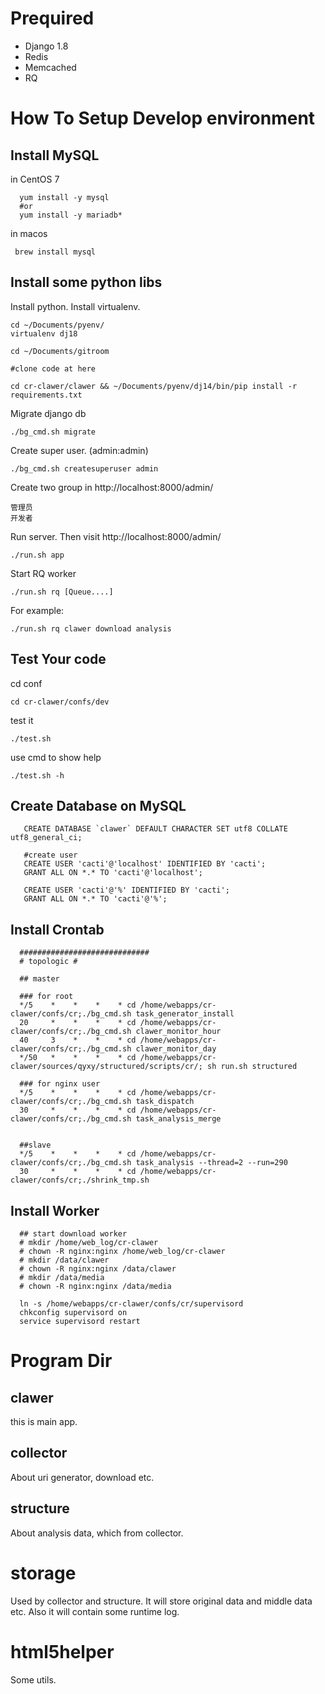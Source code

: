 # Prequired

- Django 1.8
- Redis
- Memcached
- RQ


# How To Setup Develop environment


## Install MySQL

 in CentOS 7

      yum install -y mysql 
      #or 
      yum install -y mariadb*
      
in macos

     brew install mysql
      

## Install some python libs

Install python. Install virtualenv.

    cd ~/Documents/pyenv/
    virtualenv dj18

    cd ~/Documents/gitroom

    #clone code at here
    
    cd cr-clawer/clawer && ~/Documents/pyenv/dj14/bin/pip install -r requirements.txt

Migrate django db

    ./bg_cmd.sh migrate

Create super user. (admin:admin)

    ./bg_cmd.sh createsuperuser admin


Create two group in http://localhost:8000/admin/

    管理员
    开发者

Run server. Then visit http://localhost:8000/admin/

    ./run.sh app
    
Start RQ worker

    ./run.sh rq [Queue....]
    
For example:

    ./run.sh rq clawer download analysis 
    
## Test Your code

cd conf

    cd cr-clawer/confs/dev
    
test it

    ./test.sh 
    
use cmd to show help

    ./test.sh -h


## Create Database on MySQL

       CREATE DATABASE `clawer` DEFAULT CHARACTER SET utf8 COLLATE utf8_general_ci;

       #create user
       CREATE USER 'cacti'@'localhost' IDENTIFIED BY 'cacti';
       GRANT ALL ON *.* TO 'cacti'@'localhost';

       CREATE USER 'cacti'@'%' IDENTIFIED BY 'cacti';
       GRANT ALL ON *.* TO 'cacti'@'%';


## Install Crontab

      #############################
      # topologic #

      ## master
      
      ### for root
      */5    *    *    *    * cd /home/webapps/cr-clawer/confs/cr;./bg_cmd.sh task_generator_install
      20     *    *    *    * cd /home/webapps/cr-clawer/confs/cr;./bg_cmd.sh clawer_monitor_hour
      40     3    *    *    * cd /home/webapps/cr-clawer/confs/cr;./bg_cmd.sh clawer_monitor_day
      */50   *    *    *    * cd /home/webapps/cr-clawer/sources/qyxy/structured/scripts/cr/; sh run.sh structured

      ### for nginx user
      */5    *    *    *    * cd /home/webapps/cr-clawer/confs/cr;./bg_cmd.sh task_dispatch
      30     *    *    *    * cd /home/webapps/cr-clawer/confs/cr;./bg_cmd.sh task_analysis_merge


      ##slave
      */5    *    *    *    * cd /home/webapps/cr-clawer/confs/cr;./bg_cmd.sh task_analysis --thread=2 --run=290
      30     *    *    *    * cd /home/webapps/cr-clawer/confs/cr;./shrink_tmp.sh



## Install Worker


      ## start download worker
      # mkdir /home/web_log/cr-clawer
      # chown -R nginx:nginx /home/web_log/cr-clawer
      # mkdir /data/clawer
      # chown -R nginx:nginx /data/clawer
      # mkdir /data/media
      # chown -R nginx:nginx /data/media

      ln -s /home/webapps/cr-clawer/confs/cr/supervisord
      chkconfig supervisord on
      service supervisord restart

      
      
# Program Dir

## clawer

this is main app.

## collector

About uri generator, download etc.

## structure

About analysis data, which from collector.

# storage

Used by collector and structure. It will store original data and middle data etc. Also it will contain some runtime log.

# html5helper

Some utils.
